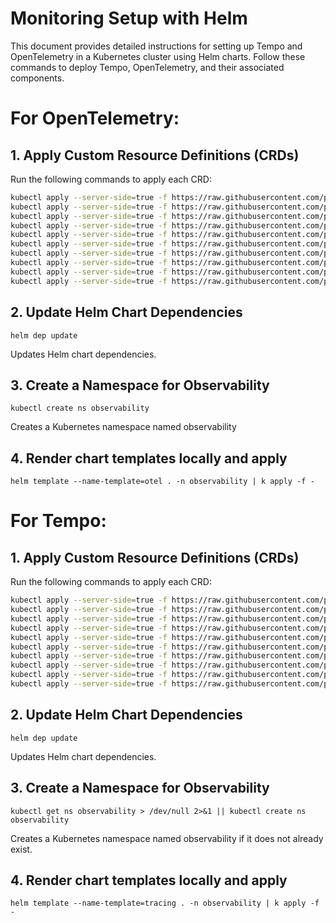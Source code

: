 # Monitoring Setup with Helm
This document provides detailed instructions for setting up Tempo and OpenTelemetry in a Kubernetes cluster using Helm charts. Follow these commands to deploy Tempo, OpenTelemetry, and their associated components.

# For OpenTelemetry:
## 1. Apply Custom Resource Definitions (CRDs)

Run the following commands to apply each CRD:

```bash
kubectl apply --server-side=true -f https://raw.githubusercontent.com/prometheus-community/helm-charts/kube-prometheus-stack-61.5.0/charts/kube-prometheus-stack/charts/crds/crds/crd-alertmanagers.yaml
kubectl apply --server-side=true -f https://raw.githubusercontent.com/prometheus-community/helm-charts/kube-prometheus-stack-61.5.0/charts/kube-prometheus-stack/charts/crds/crds/crd-alertmanagerconfigs.yaml
kubectl apply --server-side=true -f https://raw.githubusercontent.com/prometheus-community/helm-charts/kube-prometheus-stack-61.5.0/charts/kube-prometheus-stack/charts/crds/crds/crd-podmonitors.yaml
kubectl apply --server-side=true -f https://raw.githubusercontent.com/prometheus-community/helm-charts/kube-prometheus-stack-61.5.0/charts/kube-prometheus-stack/charts/crds/crds/crd-probes.yaml
kubectl apply --server-side=true -f https://raw.githubusercontent.com/prometheus-community/helm-charts/kube-prometheus-stack-61.5.0/charts/kube-prometheus-stack/charts/crds/crds/crd-prometheusagents.yaml
kubectl apply --server-side=true -f https://raw.githubusercontent.com/prometheus-community/helm-charts/kube-prometheus-stack-61.5.0/charts/kube-prometheus-stack/charts/crds/crds/crd-prometheuses.yaml
kubectl apply --server-side=true -f https://raw.githubusercontent.com/prometheus-community/helm-charts/kube-prometheus-stack-61.5.0/charts/kube-prometheus-stack/charts/crds/crds/crd-prometheusrules.yaml
kubectl apply --server-side=true -f https://raw.githubusercontent.com/prometheus-community/helm-charts/kube-prometheus-stack-61.5.0/charts/kube-prometheus-stack/charts/crds/crds/crd-scrapeconfigs.yaml
kubectl apply --server-side=true -f https://raw.githubusercontent.com/prometheus-community/helm-charts/kube-prometheus-stack-61.5.0/charts/kube-prometheus-stack/charts/crds/crds/crd-servicemonitors.yaml
kubectl apply --server-side=true -f https://raw.githubusercontent.com/prometheus-community/helm-charts/kube-prometheus-stack-61.5.0/charts/kube-prometheus-stack/charts/crds/crds/crd-thanosrulers.yaml
```
## 2. Update Helm Chart Dependencies
```
helm dep update
```
Updates Helm chart dependencies.

## 3. Create a Namespace for Observability
```
kubectl create ns observability
```
Creates a Kubernetes namespace named observability 

## 4. Render chart templates locally and apply
```
helm template --name-template=otel . -n observability | k apply -f -
```

# For Tempo:
## 1. Apply Custom Resource Definitions (CRDs)

Run the following commands to apply each CRD:

```bash
kubectl apply --server-side=true -f https://raw.githubusercontent.com/prometheus-community/helm-charts/kube-prometheus-stack-61.5.0/charts/kube-prometheus-stack/charts/crds/crds/crd-alertmanagers.yaml
kubectl apply --server-side=true -f https://raw.githubusercontent.com/prometheus-community/helm-charts/kube-prometheus-stack-61.5.0/charts/kube-prometheus-stack/charts/crds/crds/crd-alertmanagerconfigs.yaml
kubectl apply --server-side=true -f https://raw.githubusercontent.com/prometheus-community/helm-charts/kube-prometheus-stack-61.5.0/charts/kube-prometheus-stack/charts/crds/crds/crd-podmonitors.yaml
kubectl apply --server-side=true -f https://raw.githubusercontent.com/prometheus-community/helm-charts/kube-prometheus-stack-61.5.0/charts/kube-prometheus-stack/charts/crds/crds/crd-probes.yaml
kubectl apply --server-side=true -f https://raw.githubusercontent.com/prometheus-community/helm-charts/kube-prometheus-stack-61.5.0/charts/kube-prometheus-stack/charts/crds/crds/crd-prometheusagents.yaml
kubectl apply --server-side=true -f https://raw.githubusercontent.com/prometheus-community/helm-charts/kube-prometheus-stack-61.5.0/charts/kube-prometheus-stack/charts/crds/crds/crd-prometheuses.yaml
kubectl apply --server-side=true -f https://raw.githubusercontent.com/prometheus-community/helm-charts/kube-prometheus-stack-61.5.0/charts/kube-prometheus-stack/charts/crds/crds/crd-prometheusrules.yaml
kubectl apply --server-side=true -f https://raw.githubusercontent.com/prometheus-community/helm-charts/kube-prometheus-stack-61.5.0/charts/kube-prometheus-stack/charts/crds/crds/crd-scrapeconfigs.yaml
kubectl apply --server-side=true -f https://raw.githubusercontent.com/prometheus-community/helm-charts/kube-prometheus-stack-61.5.0/charts/kube-prometheus-stack/charts/crds/crds/crd-servicemonitors.yaml
kubectl apply --server-side=true -f https://raw.githubusercontent.com/prometheus-community/helm-charts/kube-prometheus-stack-61.5.0/charts/kube-prometheus-stack/charts/crds/crds/crd-thanosrulers.yaml
```
## 2. Update Helm Chart Dependencies
```
helm dep update
```
Updates Helm chart dependencies.

## 3. Create a Namespace for Observability
```
kubectl get ns observability > /dev/null 2>&1 || kubectl create ns observability
```
Creates a Kubernetes namespace named observability if it does not already exist.

## 4. Render chart templates locally and apply
```
helm template --name-template=tracing . -n observability | k apply -f -
```
